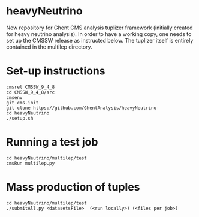 # heavyNeutrino
New repository for Ghent CMS analysis tuplizer framework (initially created for heavy neutrino analysis).
In order to have a working copy, one needs to set up the CMSSW release as instructed below.
The tuplizer itself is entirely contained in the multilep directory.

# Set-up instructions
```
cmsrel CMSSW_9_4_8
cd CMSSW_9_4_8/src
cmsenv
git cms-init
git clone https://github.com/GhentAnalysis/heavyNeutrino
cd heavyNeutrino
./setup.sh
```


# Running a test job
```
cd heavyNeutrino/multilep/test
cmsRun multilep.py
```

# Mass production of tuples
```
cd heavyNeutrino/multilep/test
./submitAll.py <datasetsFile>  (<run locally>) (<files per job>)
```
